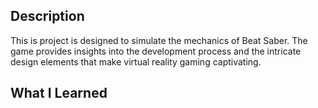 ## Description

This is project is designed to simulate the mechanics of Beat Saber. The game provides insights into the development process and the intricate design elements that make virtual reality gaming captivating.

## What I Learned
